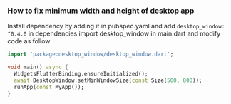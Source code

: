 ### How to fix minimum width and height of desktop app

Install dependency by adding it in pubspec.yaml and add `desktop_window: ^0.4.0` in dependencies
import desktop_window in main.dart and modify code as follow

```dart
import 'package:desktop_window/desktop_window.dart';

void main() async {
  WidgetsFlutterBinding.ensureInitialized();
  await DesktopWindow.setMinWindowSize(const Size(500, 800));
  runApp(const MyApp());
}
```